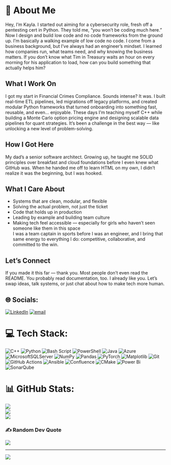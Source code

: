 # 💫 About Me
Hey, I’m Kayla. I started out aiming for a cybersecurity role, fresh off a pentesting cert in Python. They told me, “you won’t be coding much here.” Now I design and build low code and no code frameworks from the ground up. I’m basically a walking example of low code no code.
I come from a business background, but I’ve always had an engineer’s mindset. I learned how companies run, what teams need, and why knowing the business matters. If you don’t know what Tim in Treasury waits an hour on every morning for his application to load, how can you build something that actually helps him?
## What I Work On
I got my start in Financial Crimes Compliance. Sounds intense? It was. I built real-time ETL pipelines, led migrations off legacy platforms, and created modular Python frameworks that turned onboarding into something fast, reusable, and even... enjoyable.
These days I’m teaching myself C++ while building a Monte Carlo option pricing engine and designing scalable data pipelines for quant strategies. It’s been a challenge in the best way — like unlocking a new level of problem-solving.
## How I Got Here
My dad’s a senior software architect. Growing up, he taught me SOLID principles over breakfast and cloud foundations before I even knew what GitHub was. When he handed me off to learn HTML on my own, I didn’t realize it was the beginning, but I was hooked.
## What I Care About
- Systems that are clean, modular, and flexible  
- Solving the actual problem, not just the ticket  
- Code that holds up in production  
- Leading by example and building team culture  
- Making tech feel accessible — especially for girls who haven’t seen someone like them in this space  
I was a team captain in sports before I was an engineer, and I bring that same energy to everything I do: competitive, collaborative, and committed to the win.
## Let’s Connect
If you made it this far — thank you. Most people don’t even read the README. You probably read documentation, too. I already like you.
Let’s swap ideas, talk systems, or just chat about how to make tech more human.

## 🌐 Socials:
[![LinkedIn](https://img.shields.io/badge/LinkedIn-%230077B5.svg?logo=linkedin&logoColor=white)](https://linkedin.com/in/kayla-sermini) [![email](https://img.shields.io/badge/Email-D14836?logo=gmail&logoColor=white)](mailto:kaylasermini@yahoo.com) 

# 💻 Tech Stack:
![C++](https://img.shields.io/badge/c++-%2300599C.svg?style=for-the-badge&logo=c%2B%2B&logoColor=white) ![Python](https://img.shields.io/badge/python-3670A0?style=for-the-badge&logo=python&logoColor=ffdd54) ![Bash Script](https://img.shields.io/badge/bash_script-%23121011.svg?style=for-the-badge&logo=gnu-bash&logoColor=white) ![PowerShell](https://img.shields.io/badge/PowerShell-%235391FE.svg?style=for-the-badge&logo=powershell&logoColor=white) ![Java](https://img.shields.io/badge/java-%23ED8B00.svg?style=for-the-badge&logo=openjdk&logoColor=white) ![Azure](https://img.shields.io/badge/azure-%230072C6.svg?style=for-the-badge&logo=microsoftazure&logoColor=white) ![MicrosoftSQLServer](https://img.shields.io/badge/Microsoft%20SQL%20Server-CC2927?style=for-the-badge&logo=microsoft%20sql%20server&logoColor=white) ![NumPy](https://img.shields.io/badge/numpy-%23013243.svg?style=for-the-badge&logo=numpy&logoColor=white) ![Pandas](https://img.shields.io/badge/pandas-%23150458.svg?style=for-the-badge&logo=pandas&logoColor=white) ![PyTorch](https://img.shields.io/badge/PyTorch-%23EE4C2C.svg?style=for-the-badge&logo=PyTorch&logoColor=white) ![Matplotlib](https://img.shields.io/badge/Matplotlib-%23ffffff.svg?style=for-the-badge&logo=Matplotlib&logoColor=black) ![Git](https://img.shields.io/badge/git-%23F05033.svg?style=for-the-badge&logo=git&logoColor=white) ![GitHub Actions](https://img.shields.io/badge/github%20actions-%232671E5.svg?style=for-the-badge&logo=githubactions&logoColor=white) ![Ansible](https://img.shields.io/badge/ansible-%231A1918.svg?style=for-the-badge&logo=ansible&logoColor=white) ![Confluence](https://img.shields.io/badge/confluence-%23172BF4.svg?style=for-the-badge&logo=confluence&logoColor=white) ![CMake](https://img.shields.io/badge/CMake-%23008FBA.svg?style=for-the-badge&logo=cmake&logoColor=white) ![Power Bi](https://img.shields.io/badge/power_bi-F2C811?style=for-the-badge&logo=powerbi&logoColor=black) ![SonarQube](https://img.shields.io/badge/SonarQube-black?style=for-the-badge&logo=sonarqube&logoColor=4E9BCD)
# 📊 GitHub Stats:
![](https://github-readme-stats.vercel.app/api?username=ksermini&theme=tokyonight&hide_border=true&include_all_commits=false&count_private=true)<br/>
![](https://nirzak-streak-stats.vercel.app/?user=ksermini&theme=tokyonight&hide_border=true)<br/>
![](https://github-readme-stats.vercel.app/api/top-langs/?username=ksermini&theme=tokyonight&hide_border=true&include_all_commits=false&count_private=true&layout=compact)

### ✍️ Random Dev Quote
![](https://quotes-github-readme.vercel.app/api?type=horizontal&theme=radical)

---
[![](https://visitcount.itsvg.in/api?id=ksermini&icon=0&color=0)](https://visitcount.itsvg.in)

<!-- Proudly created with GPRM ( https://gprm.itsvg.in ) -->

